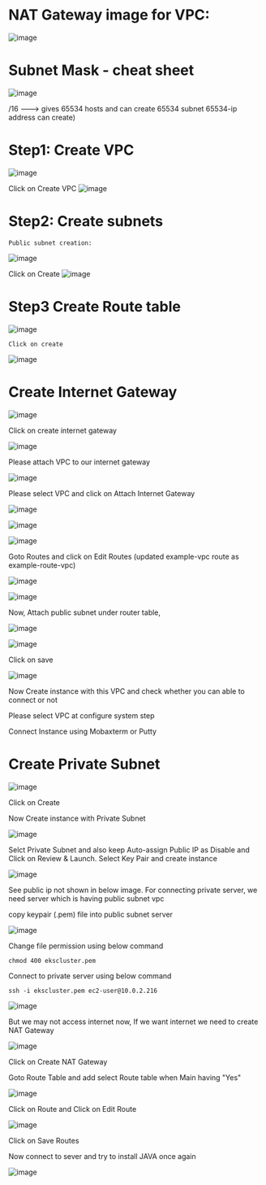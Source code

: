 
# NAT Gateway image for VPC:
![image](https://user-images.githubusercontent.com/54719289/108605334-8caa4a80-73d9-11eb-8f25-0cb90c21af14.png)

# Subnet Mask - cheat sheet

![image](https://user-images.githubusercontent.com/54719289/108605535-98e2d780-73da-11eb-80da-89eb30d5afe6.png)

/16 ---> gives 65534 hosts and can create 65534 subnet 65534-ip address can create) 


# Step1: Create VPC

![image](https://user-images.githubusercontent.com/54719289/108605784-62a65780-73dc-11eb-853b-b5043e273c82.png)

Click on Create VPC
![image](https://user-images.githubusercontent.com/54719289/108605812-908b9c00-73dc-11eb-949c-8d6f8f5a378e.png)

# Step2: Create subnets

    Public subnet creation:

![image](https://user-images.githubusercontent.com/54719289/108606042-b8c7ca80-73dd-11eb-8801-15b6dcbe7a99.png)

Click on Create
![image](https://user-images.githubusercontent.com/54719289/108606056-d432d580-73dd-11eb-95e0-275ea3212e3f.png)

# Step3 Create Route table

![image](https://user-images.githubusercontent.com/54719289/108606149-63d88400-73de-11eb-9831-243b2f3f0b07.png)

    Click on create

![image](https://user-images.githubusercontent.com/54719289/108606175-8a96ba80-73de-11eb-9bcc-afbdd29cf42a.png)

# Create Internet Gateway

![image](https://user-images.githubusercontent.com/54719289/108606219-d21d4680-73de-11eb-9f26-69b5e974299a.png)

Click on create internet gateway

![image](https://user-images.githubusercontent.com/54719289/108606253-0f81d400-73df-11eb-85e4-3cb20bb26f32.png)

Please attach VPC to our internet gateway

![image](https://user-images.githubusercontent.com/54719289/108606310-769f8880-73df-11eb-9744-5d3838858881.png)

Please select VPC and click on Attach Internet Gateway 

![image](https://user-images.githubusercontent.com/54719289/108606324-8cad4900-73df-11eb-8d6c-44eb1770f83a.png)

![image](https://user-images.githubusercontent.com/54719289/108606394-df870080-73df-11eb-99ce-454dd3992cf0.png)

![image](https://user-images.githubusercontent.com/54719289/108606636-1b6e9580-73e1-11eb-84c8-910366015f99.png)


Goto Routes and click on Edit Routes (updated example-vpc route as example-route-vpc)

![image](https://user-images.githubusercontent.com/54719289/108606478-47d5e200-73e0-11eb-9f61-ff7256a96828.png)

![image](https://user-images.githubusercontent.com/54719289/108606525-88cdf680-73e0-11eb-9f2d-6e967925d3f2.png)

Now, Attach public subnet under router table,

![image](https://user-images.githubusercontent.com/54719289/108606567-c894de00-73e0-11eb-9f89-7e961624e4db.png)

![image](https://user-images.githubusercontent.com/54719289/108606599-efebab00-73e0-11eb-8273-dfb28cafcf7d.png)

Click on save

![image](https://user-images.githubusercontent.com/54719289/108606652-2f19fc00-73e1-11eb-9aff-19a0767dec9f.png)



Now Create instance with this VPC and check whether you can able to connect or not

Please select VPC at configure system step



Connect Instance using Mobaxterm or Putty



# Create Private Subnet
![image](https://user-images.githubusercontent.com/58024415/95066491-1b1a7a00-0720-11eb-8ba8-6172499ff343.png)

Click on Create

Now Create instance with Private Subnet

![image](https://user-images.githubusercontent.com/58024415/95066662-5321bd00-0720-11eb-9a35-206246b1526a.png)

Selct Private Subnet and also keep Auto-assign Public IP as Disable and Click on Review & Launch. Select Key Pair and create instance

![image](https://user-images.githubusercontent.com/58024415/95067257-2f12ab80-0721-11eb-8673-1391bba99216.png)

See public ip not shown in below image. For connecting private server, we need server which is having public subnet vpc

copy keypair (.pem) file into public subnet server

![image](https://user-images.githubusercontent.com/58024415/95068532-0ab7ce80-0723-11eb-8218-ed50562613c7.png)

Change file permission using below command

    chmod 400 ekscluster.pem
    
Connect to private server using below command
    
    ssh -i ekscluster.pem ec2-user@10.0.2.216
![image](https://user-images.githubusercontent.com/58024415/95068755-4c487980-0723-11eb-8475-e27184529133.png)

But we may not access internet now, If we want internet we need to create NAT Gateway

![image](https://user-images.githubusercontent.com/58024415/95070177-5a979500-0725-11eb-8f32-96eb09426113.png)

Click on Create NAT Gateway

Goto Route Table and add select Route table when Main having "Yes"

![image](https://user-images.githubusercontent.com/58024415/95070582-f4f7d880-0725-11eb-8450-b4eb9025c0ec.png)

Click on Route and Click on Edit Route

![image](https://user-images.githubusercontent.com/58024415/95070645-0ccf5c80-0726-11eb-9e49-b68e5260d4ce.png)

Click on Save Routes

Now connect to sever and try to install JAVA once again

![image](https://user-images.githubusercontent.com/58024415/95070906-751e3e00-0726-11eb-89c2-bf3918795184.png)

